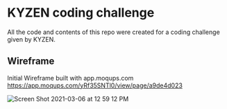 # KYZEN coding challenge

All the code and contents of this repo were created for a coding challenge given by KYZEN.

## Wireframe

Initial Wireframe built with app.moqups.com https://app.moqups.com/yRf35SNTl0/view/page/a9de4d023



![Screen Shot 2021-03-06 at 12 59 12 PM](https://user-images.githubusercontent.com/36114755/110218063-33ccbe80-7e7d-11eb-9ed5-81bc17e043d9.png)
